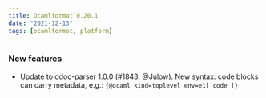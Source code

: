 ```yaml
---
title: Ocamlformat 0.20.1
date: "2021-12-13"
tags: [ocamlformat, platform]
---
```


### New features

- Update to odoc-parser 1.0.0 (#1843, @Julow).
  New syntax: code blocks can carry metadata, e.g.:
  `{@ocaml kind=toplevel env=e1[ code ]}`
